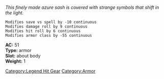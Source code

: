 *This finely made azure sash is covered with strange symbols that shift
in the light.*

`Modifies save vs spell by -10 continuous`  
`Modifies damage roll by 9 continuous`  
`Modifies hit roll by 6 continuous`  
`Modifies armor class by -55 continuous`

**AC:** 51  
**Type:** armor  
**Slot:** about body  
**Weight:** 1  

[Category:Legend Hit Gear](Category:Legend_Hit_Gear "wikilink")
[Category:Armor](Category:Armor "wikilink")
